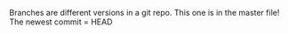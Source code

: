 Branches are different versions in a git repo. This one is in the master file! The newest commit = HEAD
